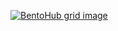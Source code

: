[![BentoHub grid image](https://cloud.appwrite.io/v1/storage/buckets/667d390e003b1971a8be/files/669e15b9003b9fc6123a/preview?project=667d35ca0017fb21fc6c)](https://bentohub.netlify.app/)
